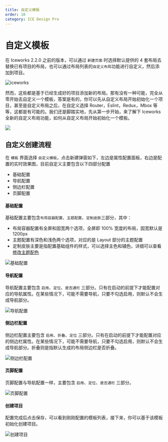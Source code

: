 ```yaml
---
title: 自定义模板
order: 10
category: ICE Design Pro
---
```


# 自定义模板

在 Iceworks 2.2.0 之前的版本，可以通过 `新建页面` 时选择默认提供的 4 套布局去替换已有项目的布局，也可以通过布局列表的`自定义布局`功能进行自定义，然后添加到项目。

![iceworks](https://img.alicdn.com/tfs/TB1ecZexQyWBuNjy0FpXXassXXa-1909-1368.png)

然而，这些都是基于已经生成好的项目添加新的布局。那有没有一种可能，完全从零开始去自定义一个模板，答案是有的，你可以先从自定义布局开始初始化一个项目，甚至是自定义布局之后，在自定义选择 Router，Eslint，Redux，Mbox 等等，这都是有可能的。我们还是脚踏实地，先从第一步开始，来了解下 Iceworks 全新的自定义布局功能，如何从自定义布局开始初始化一个模板。

![](https://img.alicdn.com/tfs/TB17Virx_tYBeNjy1XdXXXXyVXa-862-572.gif)

## 自定义创建流程

在 `模板` 界面选择 `自定义模板`，点击新建弹窗如下，左边是属性配置面板，右边是配置的实时效果图，目前自定义主要包含以下四部分配置

- 基础配置
- 导航配置
- 侧边栏配置
- 页脚配置

#### 基础配置

基础配置主要包含`布局容器配置`、`主题配置`、`定制皮肤`三部分，其中：

- 布局容器配置有全屏和固宽两个选项，全屏即 100% 宽度的布局，固宽默认是 1200px
- 主题配置有深色和浅色两个选项，对应的是 Layout 部分的主题配置
- 定制皮肤主要是指配置基础组件的样式，可以选择主色和辅色，详细可以查看[修改主题配色
  ](https://alibaba.github.io/ice/docs/advanced/custom-theme)

![基础配置](https://img.alicdn.com/tfs/TB10iEqxKuSBuNjy1XcXXcYjFXa-1909-1368.png)

#### 导航配置

导航配置主要包含 `启用`、`定位`、`是否通栏` 三部分。只有在启动的前提下才能配置对应的导航属性。在某些情况下，可能不需要导航，只要不勾选启用，则默认不会生成导航部分。

![导航配置](https://img.alicdn.com/tfs/TB1YhXXx9BYBeNjy0FeXXbnmFXa-1909-1368.png)

#### 侧边栏配置

侧边栏配置主要包含 `启用`、`折叠`、`定位` 三部分。只有在启动的前提下才能配置对应的侧边栏属性。在某些情况下，可能不需要导航，只要不勾选启用，则默认不会生成导航部分。折叠则是指默认生成的布局侧边栏是否折叠。

![侧边栏配置](https://img.alicdn.com/tfs/TB1DOSnx_tYBeNjy1XdXXXXyVXa-1908-1368.png)

#### 页脚配置

页脚配置与导航配置一样，主要包含 `启用`、`定位`、`是否通栏` 三部分。

![页脚配置](https://img.alicdn.com/tfs/TB1lHVnx21TBuNjy0FjXXajyXXa-1909-1368.png)

#### 创建项目

配置完成后点击保存，可以看到刚刚配置的模板列表，接下来，你可以基于该模板初始化创建项目。

![创建项目](https://img.alicdn.com/tfs/TB1yVfrxMmTBuNjy1XbXXaMrVXa-1909-1368.png)
